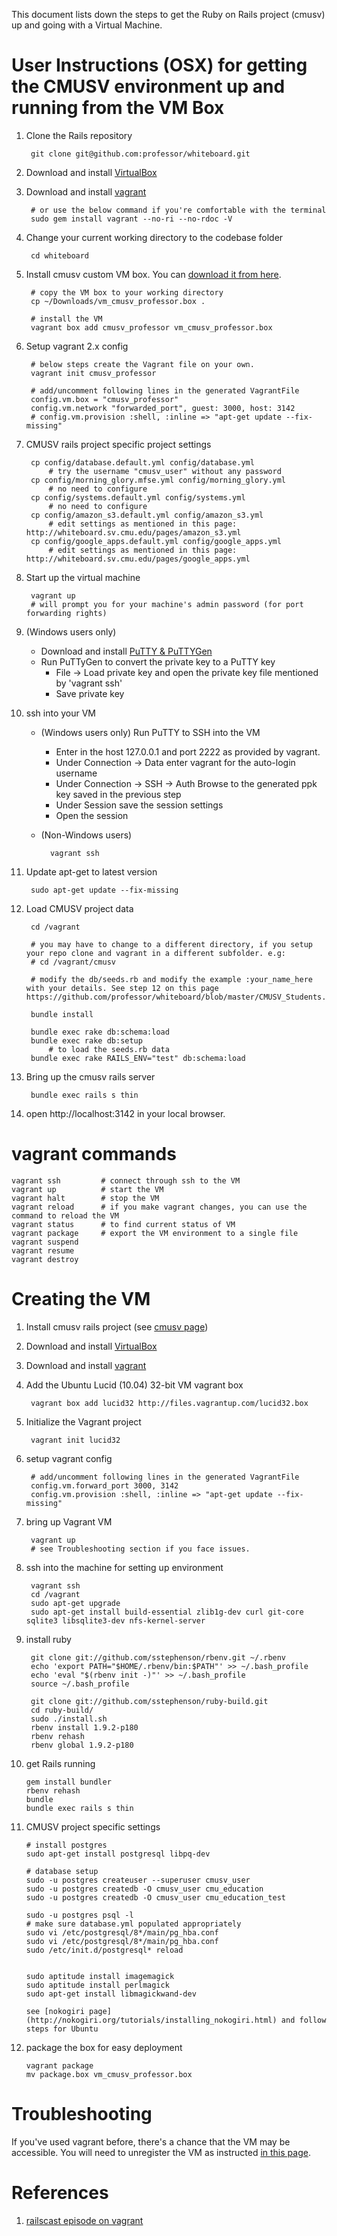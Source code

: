 This document lists down the steps to get the Ruby on Rails project (cmusv) up and going with a Virtual Machine.

# User Instructions (OSX) for getting the CMUSV environment up and running from the VM Box #

1. Clone the Rails repository

        git clone git@github.com:professor/whiteboard.git

1. Download and install [VirtualBox](https://www.virtualbox.org/wiki/Downloads)
1. Download and install [vagrant](http://vagrantup.com/)

        # or use the below command if you're comfortable with the terminal
        sudo gem install vagrant --no-ri --no-rdoc -V

1. Change your current working directory to the codebase folder

        cd whiteboard

1. Install cmusv custom VM box. You can [download it from here](https://www.dropbox.com/s/k46n4zfalgwydcz/vm_cmusv_professor.box).

        # copy the VM box to your working directory
        cp ~/Downloads/vm_cmusv_professor.box .

        # install the VM
        vagrant box add cmusv_professor vm_cmusv_professor.box

1. Setup vagrant 2.x config
        
        # below steps create the Vagrant file on your own.
        vagrant init cmusv_professor

        # add/uncomment following lines in the generated VagrantFile
        config.vm.box = "cmusv_professor"
        config.vm.network "forwarded_port", guest: 3000, host: 3142
        # config.vm.provision :shell, :inline => "apt-get update --fix-missing"

1. CMUSV rails project specific project settings

        cp config/database.default.yml config/database.yml
            # try the username "cmusv_user" without any password
        cp config/morning_glory.mfse.yml config/morning_glory.yml
            # no need to configure
        cp config/systems.default.yml config/systems.yml
            # no need to configure
        cp config/amazon_s3.default.yml config/amazon_s3.yml
            # edit settings as mentioned in this page: http://whiteboard.sv.cmu.edu/pages/amazon_s3.yml
        cp config/google_apps.default.yml config/google_apps.yml
            # edit settings as mentioned in this page: http://whiteboard.sv.cmu.edu/pages/google_apps.yml

1. Start up the virtual machine

        vagrant up
        # will prompt you for your machine's admin password (for port forwarding rights)

1. (Windows users only)
    * Download and install [PuTTY & PuTTYGen](http://www.chiark.greenend.org.uk/~sgtatham/putty/download.html)
    * Run PuTTyGen to convert the private key to a PuTTY key
        * File -> Load private key and open the private key file mentioned by 'vagrant ssh'
        * Save private key

1. ssh into your VM
    * (Windows users only) Run PuTTY to SSH into the VM
        * Enter in the host 127.0.0.1 and port 2222 as provided by vagrant.
        * Under Connection -> Data enter vagrant for the auto-login username
        * Under Connection -> SSH -> Auth  Browse to the generated ppk key saved in the previous step
        * Under Session save the session settings
        * Open the session
    * (Non-Windows users)

            vagrant ssh

1. Update apt-get to latest version

        sudo apt-get update --fix-missing

1. Load CMUSV project data

        cd /vagrant

        # you may have to change to a different directory, if you setup your repo clone and vagrant in a different subfolder. e.g:
        # cd /vagrant/cmusv

        # modify the db/seeds.rb and modify the example :your_name_here with your details. See step 12 on this page https://github.com/professor/whiteboard/blob/master/CMUSV_Students.md

        bundle install

        bundle exec rake db:schema:load
        bundle exec rake db:setup
            # to load the seeds.rb data
        bundle exec rake RAILS_ENV="test" db:schema:load

1. Bring up the cmusv rails server

        bundle exec rails s thin

1. open http://localhost:3142 in your local browser.

# vagrant commands #

    vagrant ssh         # connect through ssh to the VM
    vagrant up          # start the VM
    vagrant halt        # stop the VM
    vagrant reload      # if you make vagrant changes, you can use the command to reload the VM
    vagrant status      # to find current status of VM
    vagrant package     # export the VM environment to a single file
    vagrant suspend
    vagrant resume
    vagrant destroy


# Creating the VM #

1. Install cmusv rails project (see [cmusv page](https://github.com/professor/whiteboard/blob/master/CMUSV_Students.md))
2. Download and install [VirtualBox](https://www.virtualbox.org/wiki/Downloads)
3. Download and install [vagrant](http://vagrantup.com/)
4. Add the Ubuntu Lucid (10.04) 32-bit VM vagrant box

        vagrant box add lucid32 http://files.vagrantup.com/lucid32.box

5. Initialize the Vagrant project

        vagrant init lucid32

6. setup vagrant config

        # add/uncomment following lines in the generated VagrantFile
        config.vm.forward_port 3000, 3142
        config.vm.provision :shell, :inline => "apt-get update --fix-missing"

7. bring up Vagrant VM

        vagrant up
        # see Troubleshooting section if you face issues.

8. ssh into the machine for setting up environment

        vagrant ssh
        cd /vagrant
        sudo apt-get upgrade
        sudo apt-get install build-essential zlib1g-dev curl git-core sqlite3 libsqlite3-dev nfs-kernel-server

9. install ruby

        git clone git://github.com/sstephenson/rbenv.git ~/.rbenv
        echo 'export PATH="$HOME/.rbenv/bin:$PATH"' >> ~/.bash_profile
        echo 'eval "$(rbenv init -)"' >> ~/.bash_profile
        source ~/.bash_profile

        git clone git://github.com/sstephenson/ruby-build.git
        cd ruby-build/
        sudo ./install.sh
        rbenv install 1.9.2-p180
        rbenv rehash
        rbenv global 1.9.2-p180

10. get Rails running

        gem install bundler
        rbenv rehash
        bundle
        bundle exec rails s thin

11. CMUSV project specific settings

        # install postgres
        sudo apt-get install postgresql libpq-dev

        # database setup
        sudo -u postgres createuser --superuser cmusv_user
        sudo -u postgres createdb -O cmusv_user cmu_education
        sudo -u postgres createdb -O cmusv_user cmu_education_test

        sudo -u postgres psql -l
        # make sure database.yml populated appropriately
        sudo vi /etc/postgresql/8*/main/pg_hba.conf
        sudo vi /etc/postgresql/8*/main/pg_hba.conf
        sudo /etc/init.d/postgresql* reload


        sudo aptitude install imagemagick
        sudo aptitude install perlmagick
        sudo apt-get install libmagickwand-dev

        see [nokogiri page](http://nokogiri.org/tutorials/installing_nokogiri.html) and follow steps for Ubuntu

12. package the box for easy deployment

        vagrant package
        mv package.box vm_cmusv_professor.box

# Troubleshooting

If you've used vagrant before, there's a chance that the VM may be accessible. You will need to unregister the VM as instructed [in this page](http://daniel.hepper.net/blog/2011/03/fixing-a-messed-up-vagrant-installation/).

# References #

1. [railscast episode on vagrant](http://railscasts.com/episodes/292-virtual-machines-with-vagrant)
